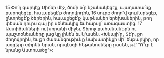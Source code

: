 15 Փո՛ղ զարկէք Սիոնի մէջ,
ծոմի օ՛ր նշանակեցէք,
պաղատա՛նք քարոզեցէք, հաւաքեցէ՛ք ժողովրդին,
16 սուրբ ժողո՛վ գումարեցէք,
ընտրեցէ՛ք ծերերին,
հաւաքեցէ՛ք կաթնակեր երեխաներին,
թող փեսան դուրս գայ իր սենեակից եւ հարսը՝ առագաստից:
17 Աստիճանների ու խորանի միջեւ
Տիրոջ քահանաներն ու պաշտօնեաները լաց կը լինեն եւ կ՚ասեն.
«Խնայի՛ր, Տէ՛ր, քո ժողովրդին,
եւ քո ժառանգութիւնը նախատինքի մի՛ ենթարկիր,
որ ազգերը տիրեն նրան,
որպէսզի հեթանոսները չասեն, թէ՝
“Ո՞ւր է նրանց Աստուածը”»:
